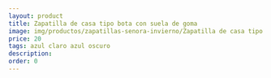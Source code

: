 ```yaml
---
layout: product
title: Zapatilla de casa tipo bota con suela de goma
image: img/productos/zapatillas-senora-invierno/Zapatilla de casa tipo bota con suela de goma=20=azul claro azul oscuro.webp
price: 20
tags: azul claro azul oscuro
description: 
order: 0
---
```

